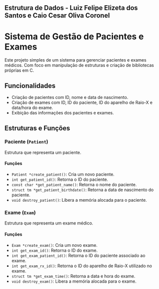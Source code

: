 ## Estrutura de Dados - Luiz Felipe Elizeta dos Santos e Caio Cesar Oliva Coronel
# Sistema de Gestão de Pacientes e Exames

Este projeto simples de um sistema para gerenciar pacientes e exames médicos. Com foco em manipulação de estruturas e criação de bibliotecas próprias em C.

## Funcionalidades

- Criação de pacientes com ID, nome e data de nascimento.
- Criação de exames com ID, ID do paciente, ID do aparelho de Raio-X e data/hora do exame.
- Exibição das informações dos pacientes e exames.

## Estruturas e Funções

### Paciente (`Patient`)

Estrutura que representa um paciente.

#### Funções

- `Patient *create_patient()`: Cria um novo paciente.
- `int get_patient_id()`: Retorna o ID do paciente.
- `const char *get_patient_name()`: Retorna o nome do paciente.
- `struct tm *get_patient_birthdate()`: Retorna a data de nascimento do paciente.
- `void destroy_patient()`: Libera a memória alocada para o paciente.

### Exame (`Exam`)

Estrutura que representa um exame médico.

#### Funções

- `Exam *create_exam()`: Cria um novo exame.
- `int get_exam_id()`: Retorna o ID do exame.
- `int get_exam_patient_id()`: Retorna o ID do paciente associado ao exame.
- `int get_exam_rx_id()`: Retorna o ID do aparelho de Raio-X utilizado no exame.
- `struct tm *get_exam_time()`: Retorna a data e hora do exame.
- `void destroy_exam()`: Libera a memória alocada para o exame.
